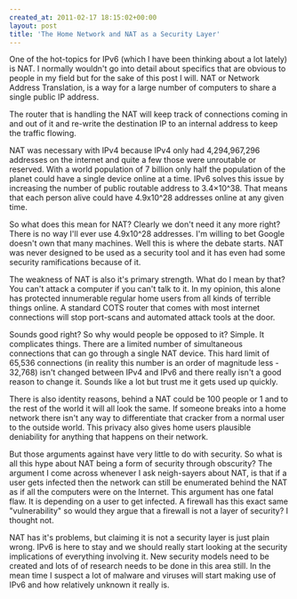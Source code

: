 ```yaml
---
created_at: 2011-02-17 18:15:02+00:00
layout: post
title: 'The Home Network and NAT as a Security Layer'
---
```


One of the hot-topics for IPv6 (which I have been thinking about a lot lately)
is NAT. I normally wouldn't go into detail about specifics that are obvious to
people in my field but for the sake of this post I will. NAT or Network Address
Translation, is a way for a large number of computers to share a single public
IP address.

The router that is handling the NAT will keep track of connections coming in
and out of it and re-write the destination IP to an internal address to keep
the traffic flowing.

NAT was necessary with IPv4 because IPv4 only had 4,294,967,296 addresses on
the internet and quite a few those were unroutable or reserved. With a world
population of 7 billion only half the population of the planet could have a
single device online at a time. IPv6 solves this issue by increasing the number
of public routable address to 3.4×10^38. That means that each person alive
could have 4.9x10^28 addresses online at any given time.

So what does this mean for NAT? Clearly we don't need it any more right? There
is no way I'll ever use 4.9x10^28 addresses. I'm willing to bet Google doesn't
own that many machines. Well this is where the debate starts. NAT was never
designed to be used as a security tool and it has even had some security
ramifications because of it.

The weakness of NAT is also it's primary strength. What do I mean by that? You
can't attack a computer if you can't talk to it. In my opinion, this alone has
protected innumerable regular home users from all kinds of terrible things
online. A standard COTS router that comes with most internet connections will
stop port-scans and automated attack tools at the door.

Sounds good right? So why would people be opposed to it? Simple. It complicates
things. There are a limited number of simultaneous connections that can go
through a single NAT device. This hard limit of 65,536 connections (in reality
this number is an order of magnitude less - 32,768) isn't changed between IPv4
and IPv6 and there really isn't a good reason to change it. Sounds like a lot
but trust me it gets used up quickly.

There is also identity reasons, behind a NAT could be 100 people or 1 and to
the rest of the world it will all look the same. If someone breaks into a home
network there isn't any way to differentiate that cracker from a normal user to
the outside world. This privacy also gives home users plausible deniability for
anything that happens on their network.

But those arguments against have very little to do with security. So what is
all this hype about NAT being a form of security through obscurity? The
argument I come across whenever I ask neigh-sayers about NAT, is that if a user
gets infected then the network can still be enumerated behind the NAT as if all
the computers were on the Internet. This argument has one fatal flaw. It is
depending on a user to get infected. A firewall has this exact same
"vulnerability" so would they argue that a firewall is not a layer of security?
I thought not.

NAT has it's problems, but claiming it is not a security layer is just plain
wrong. IPv6 is here to stay and we should really start looking at the security
implications of everything involving it. New security models need to be created
and lots of of research needs to be done in this area still. In the mean time I
suspect a lot of malware and viruses will start making use of IPv6 and how
relatively unknown it really is.

